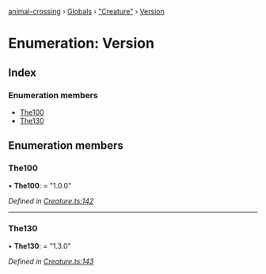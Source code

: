 [animal-crossing](../README.md) › [Globals](../globals.md) › ["Creature"](../modules/_creature_.md) › [Version](_creature_.version.md)

# Enumeration: Version

## Index

### Enumeration members

* [The100](_creature_.version.md#the100)
* [The130](_creature_.version.md#the130)

## Enumeration members

###  The100

• **The100**: = "1.0.0"

*Defined in [Creature.ts:142](https://github.com/Norviah/animal-crossing/blob/26c21f5/module/types/Creature.ts#L142)*

___

###  The130

• **The130**: = "1.3.0"

*Defined in [Creature.ts:143](https://github.com/Norviah/animal-crossing/blob/26c21f5/module/types/Creature.ts#L143)*
